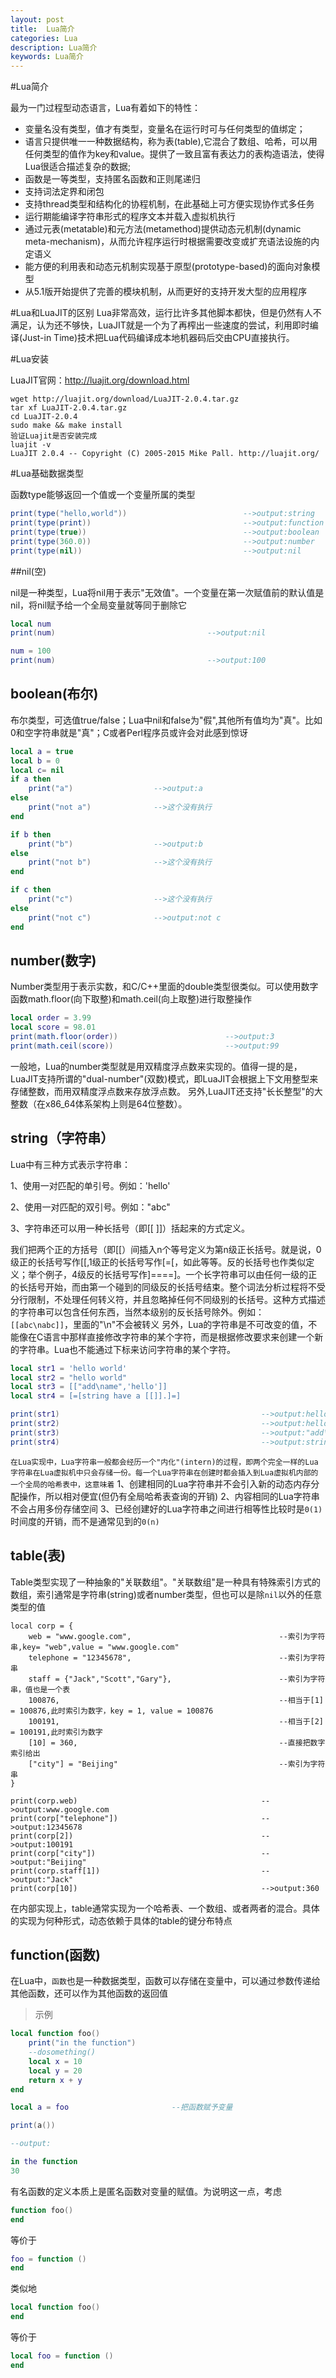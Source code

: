 ```yaml
---
layout: post
title:  Lua简介
categories: Lua
description: Lua简介
keywords: Lua简介
---
```

#Lua简介

最为一门过程型动态语言，Lua有着如下的特性：

- 变量名没有类型，值才有类型，变量名在运行时可与任何类型的值绑定；
- 语言只提供唯一一种数据结构，称为表(table),它混合了数组、哈希，可以用任何类型的值作为key和value。提供了一致且富有表达力的表构造语法，使得Lua很适合描述复杂的数据;
- 函数是一等类型，支持匿名函数和正则尾递归
- 支持词法定界和闭包
- 支持thread类型和结构化的协程机制，在此基础上可方便实现协作式多任务
- 运行期能编译字符串形式的程序文本并载入虚拟机执行
- 通过元表(metatable)和元方法(metamethod)提供动态元机制(dynamic meta-mechanism)，从而允许程序运行时根据需要改变或扩充语法设施的内定语义
- 能方便的利用表和动态元机制实现基于原型(prototype-based)的面向对象模型
- 从5.1版开始提供了完善的模块机制，从而更好的支持开发大型的应用程序

#Lua和LuaJIT的区别
Lua非常高效，运行比许多其他脚本都快，但是仍然有人不满足，认为还不够快，LuaJIT就是一个为了再榨出一些速度的尝试，利用即时编译(Just-in Time)技术把Lua代码编译成本地机器码后交由CPU直接执行。

#Lua安装

LuaJIT官网：http://luajit.org/download.html

```shell
wget http://luajit.org/download/LuaJIT-2.0.4.tar.gz
tar xf LuaJIT-2.0.4.tar.gz
cd LuaJIT-2.0.4
sudo make && make install
验证Luajit是否安装完成
luajit -v
LuaJIT 2.0.4 -- Copyright (C) 2005-2015 Mike Pall. http://luajit.org/
```

#Lua基础数据类型

函数type能够返回一个值或一个变量所属的类型
```lua
print(type("hello,world"))                          -->output:string
print(type(print))                                  -->output:function
print(type(true))                                   -->output:boolean
print(type(360.0))                                  -->output:number
print(type(nil))                                    -->output:nil
```

##nil(空)

nil是一种类型，Lua将nil用于表示"无效值"。一个变量在第一次赋值前的默认值是nil，将nil赋予给一个全局变量就等同于删除它

```lua
local num
print(num)                                  -->output:nil

num = 100
print(num)                                  -->output:100
```

## boolean(布尔)

布尔类型，可选值true/false；Lua中nil和false为"假",其他所有值均为"真"。比如0和空字符串就是"真"；C或者Perl程序员或许会对此感到惊讶

```lua
local a = true
local b = 0
local c= nil
if a then
    print("a")                  -->output:a
else
    print("not a")              -->这个没有执行
end

if b then
    print("b")                  -->output:b
else
    print("not b")              -->这个没有执行
end

if c then
    print("c")                  -->这个没有执行
else
    print("not c")              -->output:not c
end

```

## number(数字)
Number类型用于表示实数，和C/C++里面的double类型很类似。可以使用数字函数math.floor(向下取整)和math.ceil(向上取整)进行取整操作

```lua
local order = 3.99
local score = 98.01
print(math.floor(order))                        -->output:3
print(math.ceil(score))                         -->output:99
```

一般地，Lua的number类型就是用双精度浮点数来实现的。值得一提的是，LuaJIT支持所谓的"dual-number"(双数)模式，即LuaJIT会根据上下文用整型来存储整数，而用双精度浮点数来存放浮点数。
另外,LuaJIT还支持"长长整型"的大整数（在x86_64体系架构上则是64位整数）。

## string（字符串）

Lua中有三种方式表示字符串：

1、使用一对匹配的单引号。例如：'hello'

2、使用一对匹配的双引号。例如："abc"

3、字符串还可以用一种长括号（即[[ ]]）括起来的方式定义。

我们把两个正的方括号（即[[）间插入n个等号定义为第n级正长括号。就是说，0级正的长括号写作[[,1级正的长括号写作[=[，如此等等。反的长括号也作类似定义；举个例子，4级反的长括号写作]====]。一个长字符串可以由任何一级的正的长括号开始，而由第一个碰到的同级反的长括号结束。整个词法分析过程将不受分行限制，不处理任何转义符，并且忽略掉任何不同级别的长括号。这种方式描述的字符串可以包含任何东西，当然本级别的反长括号除外。例如：
`[[abc\nabc]]`，里面的"\n"不会被转义
另外，Lua的字符串是不可改变的值，不能像在C语言中那样直接修改字符串的某个字符，而是根据修改要求来创建一个新的字符串。Lua也不能通过下标来访问字符串的某个字符。

```lua
local str1 = 'hello world'
local str2 = "hello world"
local str3 = [["add\name",'hello']]
local str4 = [=[string have a [[]].]=]

print(str1)                                             -->output:hello world
print(str2)                                             -->output:hello lua
print(str3)                                             -->output:"add\name",'hello'
print(str4)                                             -->output:string have a [[]].
```

`在Lua实现中，Lua字符串一般都会经历一个"内化"(intern)的过程，即两个完全一样的Lua字符串在Lua虚拟机中只会存储一份。每一个Lua字符串在创建时都会插入到Lua虚拟机内部的一个全局的哈希表中，这意味着`
1、创建相同的Lua字符串并不会引入新的动态内存分配操作，所以相对便宜(但仍有全局哈希表查询的开销)
2、内容相同的Lua字符串不会占用多份存储空间
3、已经创建好的Lua字符串之间进行相等性比较时是`0(1)`时间度的开销，而不是通常见到的`0(n)`

## table(表)

Table类型实现了一种抽象的"关联数组"。"关联数组"是一种具有特殊索引方式的数组，索引通常是字符串(string)或者number类型，但也可以是除`nil`以外的任意类型的值

```
local corp = {
    web = "www.google.com",                                 --索引为字符串,key= "web",value = "www.google.com"
    telephone = "12345678",                                 --索引为字符串
    staff = {"Jack","Scott","Gary"},                        --索引为字符串，值也是一个表
    100876,                                                 --相当于[1] = 100876,此时索引为数字，key = 1, value = 100876
    100191,                                                 --相当于[2] = 100191,此时索引为数字
    [10] = 360,                                             --直接把数字索引给出
    ["city"] = "Beijing"                                    --索引为字符串
}

print(corp.web)                                         -->output:www.google.com
print(corp["telephone"])                                -->output:12345678
print(corp[2])                                          -->output:100191
print(corp["city"])                                     -->output:"Beijing"
print(corp.staff[1])                                    -->output:"Jack"
print(corp[10])                                         -->output:360
```

在内部实现上，table通常实现为一个哈希表、一个数组、或者两者的混合。具体的实现为何种形式，动态依赖于具体的table的键分布特点

## function(函数)

在Lua中，`函数`也是一种数据类型，函数可以存储在变量中，可以通过参数传递给其他函数，还可以作为其他函数的返回值

> 示例

```lua
local function foo()
    print("in the function")
    --dosomething()
    local x = 10
    local y = 20
    return x + y
end

local a = foo                       --把函数赋予变量

print(a())

--output:

in the function
30
```

有名函数的定义本质上是匿名函数对变量的赋值。为说明这一点，考虑

```lua
function foo()
end
```

等价于

```lua
foo = function ()
end
```

类似地

```lua
local function foo()
end
```

等价于

```lua
local foo = function ()
end
```
